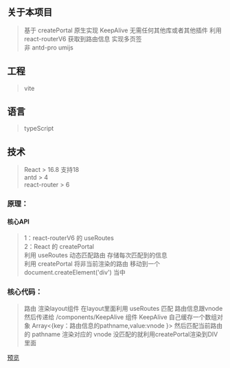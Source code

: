 ## 关于本项目
>基于 createPortal 原生实现 KeepAlive 无需任何其他库或者其他插件
利用  react-routerV6 获取到路由信息 实现多页签<br/>
非 antd-pro umijs

## 工程
>vite
## 语言
>typeScript
## 技术
>React > 16.8  支持18<br>
antd > 4<br>
react-router > 6 <br>
### 原理：
   #### 核心API  
>1：react-routerV6 的 useRoutes<br/>
2：React 的  createPortal<br/>
利用 useRoutes 动态匹配路由  存储每次匹配到的信息<br/>
利用 createPortal 将非当前渲染的路由 移动到一个 document.createElement('div') 当中

### 核心代码：
>路由 渲染layout组件  在layout里面利用 useRoutes 匹配  路由信息跟vnode
    然后传递给 /components/KeepAlive 组件
    KeepAlive 自己缓存一个数组对象 Array<{key：路由信息的pathname,value:vnode }>
    然后匹配当前路由的 pathname 渲染对应的 vnode 
    没匹配的就利用createPortal渲染到DIV里面
    
[预览](https://codesandbox.io/s/21972)
